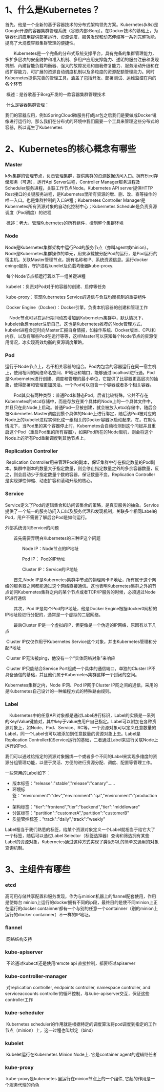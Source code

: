 # 1、什么是Kubernetes？

​	首先，他是一个全新的基于容器技术的分布式架构领先方案。Kubernetes(k8s)是Google开源的容器集群管理系统（谷歌内部:Borg）。在Docker技术的基础上，为容器化的应用提供部署运行、资源调度、服务发现和动态伸缩等一系列完整功能，提高了大规模容器集群管理的便捷性。

　　Kubernetes是一个完备的分布式系统支撑平台，具有完备的集群管理能力，多扩多层次的安全防护和准入机制、多租户应用支撑能力、透明的服务注册和发现机制、內建智能负载均衡器、强大的故障发现和自我修复能力、服务滚动升级和在线扩容能力、可扩展的资源自动调度机制以及多粒度的资源配额管理能力。同时Kubernetes提供完善的管理工具，涵盖了包括开发、部署测试、运维监控在内的各个环节



​	概述：是谷歌基于Borg开发的一款容器集群管理技术

​		    什么是容器集群管理：

​				我们的容器应用，例如SpringCloud微服务打成jar包之后我们是要做成Docker镜像进行运行的，那么我们在分布式的环境中我们需要一个工具来管理这些分布式的容器，所以诞生了Kubernetes

# 2、Kubernetes的核心概念有哪些

### Master

​	k8s集群的管理节点，负责管理集群，提供集群的资源数据访问入口。拥有Etcd存储服务（可选），运行Api Server进程，Controller Manager服务进程及Scheduler服务进程，关联工作节点Node。Kubernetes API server提供HTTP Rest接口的关键服务进程，是Kubernetes里所有资源的增、删、改、查等操作的唯一入口。也是集群控制的入口进程；Kubernetes Controller Manager是Kubernetes所有资源对象的自动化控制中心；Kubernetes Schedule是负责资源调度（Pod调度）的进程

​	概述：老大，管理Kubernetes的所有组件，控制整个集群环境

### Node 

​	Node是Kubernetes集群架构中运行Pod的服务节点（亦叫agent或minion）。Node是Kubernetes集群操作的单元，用来承载被分配Pod的运行，是Pod运行的宿主机。关联Master管理节点，拥有名称和IP、系统资源信息。运行docker eninge服务，守护进程kunelet及负载均衡器kube-proxy. 



​	每个Node节点都运行着以下一组关键进程

​	kubelet：负责对Pod对于的容器的创建、启停等任务

​	kube-proxy：实现Kubernetes Service的通信与负载均衡机制的重要组件

​	Docker Engine（Docker）：Docker引擎，负责本机容器的创建和管理工作



　Node节点可以在运行期间动态增加到Kubernetes集群中，默认情况下，kubelet会想master注册自己，这也是Kubernetes推荐的Node管理方式，kubelet进程会定时向Master汇报自身情报，如操作系统、Docker版本、CPU和内存，以及有哪些Pod在运行等等，这样Master可以获知每个Node节点的资源使用情况，冰实现高效均衡的资源调度策略。 

### Pod 

​	运行于Node节点上，若干相关容器的组合。Pod内包含的容器运行在同一宿主机上，使用相同的网络命名空间、IP地址和端口，能够通过localhost进行通。Pod是Kurbernetes进行创建、调度和管理的最小单位，它提供了比容器更高层次的抽象，使得部署和管理更加灵活。一个Pod可以包含一个容器或者多个相关容器。

　　Pod其实有两种类型：普通Pod和静态Pod，后者比较特殊，它并不存在Kubernetes的etcd存储中，而是存放在某个具体的Node上的一个具体文件中，并且只在此Node上启动。普通Pod一旦被创建，就会被放入etcd存储中，随后会被Kubernetes Master调度到摸个具体的Node上进行绑定，随后该Pod被对应的Node上的kubelet进程实例化成一组相关的Docker容器冰启动起来，在。在默认情况下，当Pod里的某个容器停止时，Kubernetes会自动检测到这个问起并且重启这个Pod（重启Pod里的所有容器），如果Pod所在的Node宕机，则会将这个Node上的所有Pod重新调度到其他节点上。

### Replication Controller

​	Replication Controller用来管理Pod的副本，保证集群中存在指定数量的Pod副本。集群中副本的数量大于指定数量，则会停止指定数量之外的多余容器数量，反之，则会启动少于指定数量个数的容器，保证数量不变。Replication Controller是实现弹性伸缩、动态扩容和滚动升级的核心。 

### Service 

​	Service定义了Pod的逻辑集合和访问该集合的策略，是真实服务的抽象。Service提供了一个统一的服务访问入口以及服务代理和发现机制，关联多个相同Label的Pod，用户不需要了解后台Pod是如何运行。

外部系统访问Service的问题

　　首先需要弄明白Kubernetes的三种IP这个问题

　　　　Node IP：Node节点的IP地址

　　　　Pod IP： Pod的IP地址

　　　　Cluster IP：Service的IP地址

　　首先,Node IP是Kubernetes集群中节点的物理网卡IP地址，所有属于这个网络的服务器之间都能通过这个网络直接通信。这也表明Kubernetes集群之外的节点访问Kubernetes集群之内的某个节点或者TCP/IP服务的时候，必须通过Node IP进行通信

　　其次，Pod IP是每个Pod的IP地址，他是Docker Engine根据docker0网桥的IP地址段进行分配的，通常是一个虚拟的二层网络。

　　最后Cluster IP是一个虚拟的IP，但更像是一个伪造的IP网络，原因有以下几点

​	Cluster IP仅仅作用于Kubernetes Service这个对象，并由Kubernetes管理和分配P地址

​	Cluster IP无法被ping，他没有一个“实体网络对象”来响应

​	Cluster IP只能结合Service Port组成一个具体的通信端口，单独的Cluster IP不具备通信的基础，并且他们属于Kubernetes集群这样一个封闭的空间。

Kubernetes集群之内，Node IP网、Pod IP网于Cluster IP网之间的通信，采用的是Kubernetes自己设计的一种编程方式的特殊路由规则。 

### Label

​	　Kubernetes中的任意API对象都是通过Label进行标识，Label的实质是一系列的Key/Value键值对，其中key于value由用户自己指定。Label可以附加在各种资源对象上，如Node、Pod、Service、RC等，一个资源对象可以定义任意数量的Label，同一个Label也可以被添加到任意数量的资源对象上去。Label是Replication Controller和Service运行的基础，二者通过Label来进行关联Node上运行的Pod。

我们可以通过给指定的资源对象捆绑一个或者多个不同的Label来实现多维度的资源分组管理功能，以便于灵活、方便的进行资源分配、调度、配置等管理工作。

一些常用的Label如下：

- 版本标签："release":"stable","release":"canary"......
- 环境标签："environment":"dev","environment":"qa","environment":"production"
- 架构标签："tier":"frontend","tier":"backend","tier":"middleware"
- 分区标签："partition":"customerA","partition":"customerB"
- 质量管控标签："track":"daily","track":"weekly"

​	Label相当于我们熟悉的标签，给某个资源对象定义一个Label就相当于给它大了一个标签，随后可以通过Label Selector（标签选择器）查询和筛选拥有某些Label的资源对象，Kubernetes通过这种方式实现了类似SQL的简单又通用的对象查询机制。

# 3、主组件有哪些

### etcd

​	高可用存储共享配置和服务发现，作为与minion机器上的flannel配套使用，作用是使每台 minion上运行的docker拥有不同的ip段，最终目的是使不同minion上正在运行的docker containner都有一个与别的任意一个containner（别的minion上运行的docker containner）不一样的IP地址。 

### flannel

​	网络结构支持 

### kube-apiserver

​	不论通过kubectl还是使用remote api 直接控制，都要经过apiserver 

### kube-controller-manager

​	对replication controller, endpoints controller, namespace controller, and serviceaccounts controller的循环控制，与kube-apiserver交互，保证这些controller工作 

### kube-scheduler 

​	Kubernetes scheduler的作用就是根据特定的调度算法将pod调度到指定的工作节点（minion）上，这一过程也叫绑定（bind) 

### kubelet 

​	Kubelet运行在Kubernetes Minion Node上. 它是container agent的逻辑继任者 

### kube-proxy 

​	kube-proxy是kubernetes 里运行在minion节点上的一个组件, 它起的作用是一个服务代理的角色 